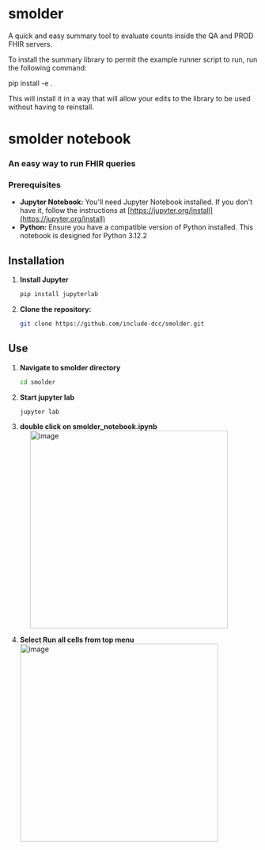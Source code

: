 # smolder
A quick and easy summary tool to evaluate counts inside the QA and PROD FHIR servers. 

To install the summary library to permit the example runner script to run, run the following command:

pip install -e .

This will install it in a way that will allow your edits to the library to be used without having to reinstall. 


# smolder notebook


### An easy way to run FHIR queries



### Prerequisites
* **Jupyter Notebook:**  You'll need Jupyter Notebook installed.  If you don't have it, follow the instructions at [https://jupyter.org/install](https://jupyter.org/install)
* **Python:**  Ensure you have a compatible version of Python installed. This notebook is designed for Python 3.12.2

## Installation
1.  **Install Jupyter**
    ```bash
    pip install jupyterlab

2. **Clone the repository:**
   ```bash
   git clone https://github.com/include-dcc/smolder.git

## Use

1. **Navigate to smolder directory**
    ```bash
    cd smolder
2. **Start jupyter lab**
    ```bash
    jupyter lab
3. **double click on smolder_notebook.ipynb**
<br>   <img width="400" alt="image"  src="https://github.com/user-attachments/assets/4fb61606-00f7-40fb-9c51-31dc375151c3" style="margin-left: 20px!important;">

4. **Select Run all cells from top menu**
<br>   <img width="400" alt="image" src="https://github.com/user-attachments/assets/5838a15c-cf8d-478f-aedc-0e1e932b3b34">

